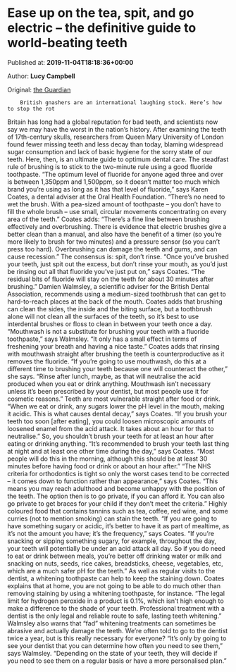
# Ease up on the tea, spit, and go electric – the definitive guide to world-beating teeth

Published at: **2019-11-04T18:18:36+00:00**

Author: **Lucy Campbell**

Original: [the Guardian](https://www.theguardian.com/education/shortcuts/2019/nov/04/ease-up-on-the-tea-spit-go-electric-definitive-guide-world-beating-teeth-british-laughing-stock)


        British gnashers are an international laughing stock. Here’s how to stop the rot
      
Britain has long had a global reputation for bad teeth, and scientists now say we may have the worst in the nation’s history. After examining the teeth of 17th-century skulls, researchers from Queen Mary University of London found fewer missing teeth and less decay than today, blaming widespread sugar consumption and lack of basic hygiene for the sorry state of our teeth. Here, then, is an ultimate guide to optimum dental care.
The steadfast rule of brushing is to stick to the two-minute rule using a good fluoride toothpaste. “The optimum level of fluoride for anyone aged three and over is between 1,350ppm and 1,500ppm, so it doesn’t matter too much which brand you’re using as long as it has that level of fluoride,” says Karen Coates, a dental adviser at the Oral Health Foundation. “There’s no need to wet the brush. With a pea-sized amount of toothpaste – you don’t have to fill the whole brush – use small, circular movements concentrating on every area of the teeth.”
Coates adds: “There’s a fine line between brushing effectively and overbrushing. There is evidence that electric brushes give a better clean than a manual, and also have the benefit of a timer (so you’re more likely to brush for two minutes) and a pressure sensor (so you can’t press too hard). Overbrushing can damage the teeth and gums, and can cause recession.”
The consensus is: spit, don’t rinse. “Once you’ve brushed your teeth, just spit out the excess, but don’t rinse your mouth, as you’d just be rinsing out all that fluoride you’ve just put on,” says Coates. “The residual bits of fluoride will stay on the teeth for about 30 minutes after brushing.”
Damien Walmsley, a scientific adviser for the British Dental Association, recommends using a medium-sized toothbrush that can get to hard-to-reach places at the back of the mouth. Coates adds that brushing can clean the sides, the inside and the biting surface, but a toothbrush alone will not clean all the surfaces of the teeth, so it’s best to use interdental brushes or floss to clean in between your teeth once a day.
“Mouthwash is not a substitute for brushing your teeth with a fluoride toothpaste,” says Walmsley. “It only has a small effect in terms of freshening your breath and having a nice taste.” Coates adds that rinsing with mouthwash straight after brushing the teeth is counterproductive as it removes the fluoride. “If you’re going to use mouthwash, do this at a different time to brushing your teeth because one will counteract the other,” she says. “Rinse after lunch, maybe, as that will neutralise the acid produced when you eat or drink anything. Mouthwash isn’t necessary unless it’s been prescribed by your dentist, but most people use it for cosmetic reasons.”
Teeth are most vulnerable straight after food or drink. “When we eat or drink, any sugars lower the pH level in the mouth, making it acidic. This is what causes dental decay,” says Coates. “If you brush your teeth too soon [after eating], you could loosen microscopic amounts of loosened enamel from the acid attack. It takes about an hour for that to neutralise.” So, you shouldn’t brush your teeth for at least an hour after eating or drinking anything. “It’s recommended to brush your teeth last thing at night and at least one other time during the day,” says Coates. “Most people will do this in the morning, although this should be at least 30 minutes before having food or drink or about an hour after.”
“The NHS criteria for orthodontics is tight so only the worst cases tend to be corrected – it comes down to function rather than appearance,” says Coates. “This means you may reach adulthood and become unhappy with the position of the teeth. The option then is to go private, if you can afford it. You can also go private to get braces for your child if they don’t meet the criteria.”
Highly coloured food that contains tannins such as tea, coffee, red wine, and some curries (not to mention smoking) can stain the teeth. “If you are going to have something sugary or acidic, it’s better to have it as part of mealtime, as it’s not the amount you have; it’s the frequency,” says Coates. “If you’re snacking or sipping something sugary, for example, throughout the day, your teeth will potentially be under an acid attack all day. So if you do need to eat or drink between meals, you’re better off drinking water or milk and snacking on nuts, seeds, rice cakes, breadsticks, cheese, vegetables, etc, which are a much safer pH for the teeth.” As well as regular visits to the dentist, a whitening toothpaste can help to keep the staining down.
Coates explains that at home, you are not going to be able to do much other than removing staining by using a whitening toothpaste, for instance. “The legal limit for hydrogen peroxide in a product is 0.1%, which isn’t high enough to make a difference to the shade of your teeth. Professional treatment with a dentist is the only legal and reliable route to safe, lasting teeth whitening.” Walmsley also warns that “fad” whitening treatments can sometimes be abrasive and actually damage the teeth.
We’re often told to go to the dentist twice a year, but is this really necessary for everyone? “It’s only by going to see your dentist that you can determine how often you need to see them,” says Walmsley. “Depending on the state of your teeth, they will decide if you need to see them on a regular basis or have a more personalised plan.”
